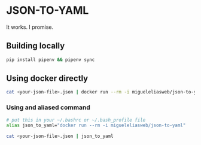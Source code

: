 # JSON-TO-YAML

It works. I promise.

## Building locally

```bash
pip install pipenv && pipenv sync
```

## Using docker directly

```bash
cat <your-json-file>.json | docker run --rm -i migueleliasweb/json-to-yaml
```

### Using and aliased command

```bash
# put this in your ~/.bashrc or ~/.bash_profile file
alias json_to_yaml="docker run --rm -i migueleliasweb/json-to-yaml"
```

```bash
cat <your-json-file>.json | json_to_yaml
```